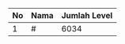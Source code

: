 | No | Nama            | Jumlah Level |
|----|-----------------|--------------|
| 1  | #    |    6034        |
